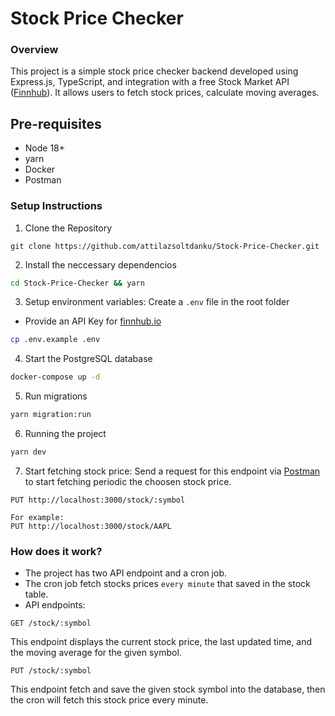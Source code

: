 # Stock Price Checker

### Overview

This project is a simple stock price checker backend developed using Express.js, TypeScript, and integration with a free Stock Market API ([Finnhub](https://finnhub.io/)). It allows users to fetch stock prices, calculate moving averages.

## Pre-requisites

- Node 18+
- yarn
- Docker
- Postman

### Setup Instructions

1. Clone the Repository

```
git clone https://github.com/attilazsoltdanku/Stock-Price-Checker.git

```

2. Install the neccessary dependencios

```bash
cd Stock-Price-Checker && yarn
```

3. Setup environment variables: Create a `.env` file in the root folder

- Provide an API Key for [finnhub.io](https://finnhub.io/)

```bash
cp .env.example .env
```

4. Start the PostgreSQL database

```bash
docker-compose up -d
```

5. Run migrations

```bash
yarn migration:run
```

6. Running the project

```bash
yarn dev
```

7. Start fetching stock price:
   Send a request for this endpoint via [Postman](https://www.postman.com/) to start fetching periodic the choosen stock price.

```
PUT http://localhost:3000/stock/:symbol

For example:
PUT http://localhost:3000/stock/AAPL
```

### How does it work?

- The project has two API endpoint and a cron job.
- The cron job fetch stocks prices `every minute` that saved in the stock table.
- API endpoints:

```
GET /stock/:symbol
```

This endpoint displays the current stock price, the
last updated time, and the moving average for the given symbol.

```
PUT /stock/:symbol
```

This endpoint fetch and save the given stock symbol into the database, then the cron will fetch this stock price every minute.
